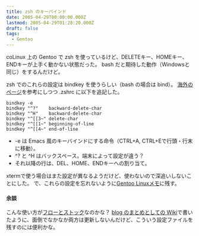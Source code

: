 ```yaml
---
title: zsh のキーバインド
date: 2005-04-29T00:00:00.000Z
lastmod: 2005-04-29T01:28:20.000Z
draft: false
tags:
  - Gentoo
---
```


coLinux 上の Gentoo で zsh を使っているけど、DELETEキー、HOMEキー、ENDキーが上手く動かない状態だった。 bash だと期待した動作（Windowsと同じ）をするんだけど。

zsh でのこれらの設定は bindkey を使うらしい（bash の場合は bind）。 [海外のページ](http://www.xs4all.nl/~xpeterxq/suse_conf_files/zshrc.html)を参考にしつつ .zshrc に以下を追記した。

```
bindkey -e
bindkey "^?"    backward-delete-char
bindkey "^H"    backward-delete-char
bindkey "^[[3~" delete-char
bindkey "^[[1~" beginning-of-line
bindkey "^[[4~" end-of-line
```

- -e は Emacs 風のキーバインドにする命令（CTRL+A, CTRL+Eで行頭・行末に移動）。
- ^? と ^H はバックスペース。端末によって設定が違う？
- それ以降の行は、DEL、HOME、ENDキーへの割り当て。

xtermで使う場合はまた設定が異なるようだけど、使わないので深追いしないことにした。 で、これらの設定を忘れないように[Gentoo Linuxメモ](http://www.machu.jp/b/ZshRc.html)に残す。

#### 余談

こんな使い方が[フローとストック](http://diary.yuco.net/20050129.html)なのかな？ [blog のまとめとしての Wiki](/posts/20050225/p01)で書いたように、面倒でなかなか両方は更新しないんだけど、こういう設定ファイルを残すのには便利かな。

